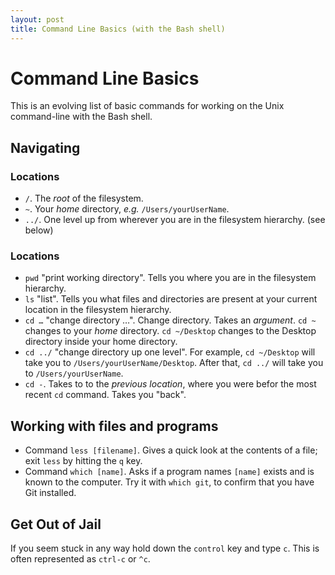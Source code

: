 ```yaml
---
layout: post
title: Command Line Basics (with the Bash shell)
---
```


# Command Line Basics

This is an evolving list of basic commands for working on the Unix command-line with the Bash shell.

## Navigating

### Locations

- `/`. The *root* of the filesystem.
- `~`. Your *home* directory, *e.g.* `/Users/yourUserName`.
- `../`. One level up from wherever you are in the filesystem hierarchy. (see below)

### Locations

- `pwd` "print working directory". Tells you where you are in the filesystem hierarchy.
- `ls` "list". Tells you what files and directories are present at your current location in the filesystem hierarchy.
- `cd …` "change directory …". Change directory. Takes an *argument*. `cd ~` changes to your *home* directory. `cd ~/Desktop` changes to the Desktop directory inside your home directory.
- `cd ../` "change directory up one level". For example, `cd ~/Desktop` will take you to `/Users/yourUserName/Desktop`. After that, `cd ../` will take you to `/Users/yourUserName`.
- `cd -`. Takes to to the *previous location*, where you were befor the most recent `cd` command. Takes you "back".

## Working with files and programs

- Command `less [filename]`. Gives a quick look at the contents of a file; exit `less` by hitting the `q` key.
- Command `which [name]`. Asks if a program names `[name]` exists and is known to the computer. Try it with `which git`, to confirm that you have Git installed.

## Get Out of Jail

If you seem stuck in any way hold down the `control` key and type `c`. This is often represented as `ctrl-c` or `^c`. 